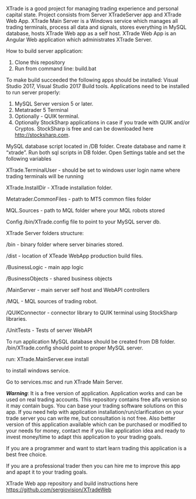XTrade is a good project for managing trading experience and personal capital state.
Project consists from Server XTradeServer app and XTrade Web App. XTrade Main Server is a Windows service which manages all trading terminals, process all data and signals, stores everything in MySQL database, hosts XTrade Web app as a self host. 
XTrade Web App is an Angular Web application which administrates XTrade Server.

How to build server application:
1. Clone this repository
2. Run from command line: build.bat

To make build succeeded the following apps should be installed: Visual Studio 2017, Visual Studio 2017 Build tools.
Applications need to be installed to run server properly: 

1. MySQL Server version 5 or later.
2. Metatrader 5 Terminal
3. Optionally - QUIK terminal.
4. Optionally StockSharp applications in case if you trade with QUIK and/or Cryptos. StockSharp is free and can be downloaded here http://stocksharp.com.

MySQL database script located in /DB folder. Create database and name it “xtrade”. Run both sql scripts in DB folder.
Open Settings table and set the following variables

XTrade.TerminalUser - should be set to windows user login name where trading terminals will be running

XTrade.InstallDir - XTrade installation folder.

Metatrader.CommonFiles - path to MT5 common files folder

MQL.Sources - path to MQL folder where your MQL robots stored

Config /bin/XTrade.config file to point to your MySQL server db.

XTrade Server folders structure:

/bin - binary folder where server binaries stored.

/dist - location of XTeade WebApp production build files.

/BusinessLogic - main app logic

/BusinessObjects - shared business objects

/MainServer - main server self host and WebAPI controllers

/MQL - MQL sources of trading robot.

/QUIKConnector - connector library to QUIK terminal using StockSharp libraries.

/UnitTests - Tests of server WebAPI

To run application MySQL database should be created from DB folder.
/bin/XTrade.config should point to proper MySQL server.

run: XTrade.MainServer.exe install 

to install windows service.

Go to services.msc 
and run XTrade Main Server.



***Warning***:
It is a free version of application. Application works and can be used on real trading accounts. This repository contains free alfa version so it may contain bugs. You can base your trading software solutions on this app. If you need help with application installation/run/clarification on your trade server you can write me, but consultation is not free. Also better version of this application available which can be purchased or modified to your needs for money, contact me if you like application idea and ready to invest money/time to adapt this application to your trading goals.

If you are a programmer and want to start learn trading this application is a best free choice.

If you are a professional trader then you can hire me to improve this app and apapt it to your trading goals.

XTrade Web app repository and build instructions here https://github.com/sergiovision/XTradeWeb

